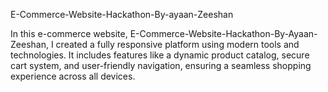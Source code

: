
E-Commerce-Website-Hackathon-By-ayaan-Zeeshan

In this e-commerce website, E-Commerce-Website-Hackathon-By-Ayaan-Zeeshan, I created a fully responsive platform using modern tools and technologies. It includes features like a dynamic product catalog, secure cart system, and user-friendly navigation, ensuring a seamless shopping experience across all devices.
